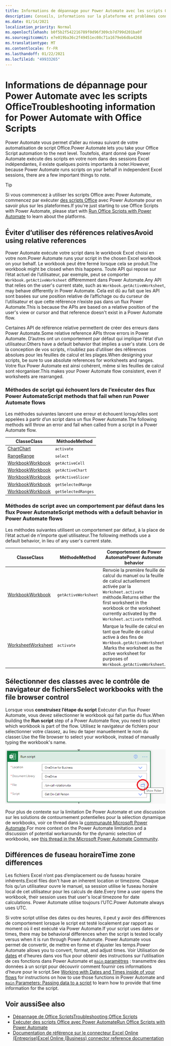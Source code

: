 ```yaml
---
title: Informations de dépannage pour Power Automate avec les scripts Office
description: Conseils, informations sur la plateforme et problèmes connus avec l’intégration entre Office Scripts et Power Automate.
ms.date: 01/14/2021
localization_priority: Normal
ms.openlocfilehash: b0f5b2f542216789f0d96f309cb7d799d201ba0f
ms.sourcegitcommit: e7e019ba36c2f49451ec08c71a1679eb6dba4268
ms.translationtype: MT
ms.contentlocale: fr-FR
ms.lasthandoff: 01/22/2021
ms.locfileid: "49933265"
---
```

# <a name="troubleshooting-information-for-power-automate-with-office-scripts"></a><span data-ttu-id="0eca8-103">Informations de dépannage pour Power Automate avec les scripts Office</span><span class="sxs-lookup"><span data-stu-id="0eca8-103">Troubleshooting information for Power Automate with Office Scripts</span></span>

<span data-ttu-id="0eca8-104">Power Automate vous permet d’aller au niveau suivant de votre automatisation de script Office.</span><span class="sxs-lookup"><span data-stu-id="0eca8-104">Power Automate lets you take your Office Script automation to the next level.</span></span> <span data-ttu-id="0eca8-105">Toutefois, étant donné que Power Automate exécute des scripts en votre nom dans des sessions Excel indépendantes, il existe quelques points importants à noter.</span><span class="sxs-lookup"><span data-stu-id="0eca8-105">However, because Power Automate runs scripts on your behalf in independent Excel sessions, there are a few important things to note.</span></span>

> [!TIP]
> <span data-ttu-id="0eca8-106">Si vous commencez à utiliser les scripts Office avec Power Automate, commencez par exécuter [des scripts Office](../develop/power-automate-integration.md) avec Power Automate pour en savoir plus sur les plateformes.</span><span class="sxs-lookup"><span data-stu-id="0eca8-106">If you're just starting to use Office Scripts with Power Automate, please start with [Run Office Scripts with Power Automate](../develop/power-automate-integration.md) to learn about the platforms.</span></span>

## <a name="avoid-using-relative-references"></a><span data-ttu-id="0eca8-107">Éviter d’utiliser des références relatives</span><span class="sxs-lookup"><span data-stu-id="0eca8-107">Avoid using relative references</span></span>

<span data-ttu-id="0eca8-108">Power Automate exécute votre script dans le workbook Excel choisi en votre nom.</span><span class="sxs-lookup"><span data-stu-id="0eca8-108">Power Automate runs your script in the chosen Excel workbook on your behalf.</span></span> <span data-ttu-id="0eca8-109">Le workbook peut être fermé lorsque cela se produit.</span><span class="sxs-lookup"><span data-stu-id="0eca8-109">The workbook might be closed when this happens.</span></span> <span data-ttu-id="0eca8-110">Toute API qui repose sur l’état actuel de l’utilisateur, par exemple, peut se comporter `Workbook.getActiveWorksheet` différemment dans Power Automate.</span><span class="sxs-lookup"><span data-stu-id="0eca8-110">Any API that relies on the user's current state, such as `Workbook.getActiveWorksheet`, may behave differently in Power Automate.</span></span> <span data-ttu-id="0eca8-111">Cela est dû au fait que les API sont basées sur une position relative de l’affichage ou du curseur de l’utilisateur et que cette référence n’existe pas dans un flux Power Automate.</span><span class="sxs-lookup"><span data-stu-id="0eca8-111">This is because the APIs are based on a relative position of the user's view or cursor and that reference doesn't exist in a Power Automate flow.</span></span>

<span data-ttu-id="0eca8-112">Certaines API de référence relative permettent de créer des erreurs dans Power Automate.</span><span class="sxs-lookup"><span data-stu-id="0eca8-112">Some relative reference APIs throw errors in Power Automate.</span></span> <span data-ttu-id="0eca8-113">D’autres ont un comportement par défaut qui implique l’état d’un utilisateur.</span><span class="sxs-lookup"><span data-stu-id="0eca8-113">Others have a default behavior that implies a user's state.</span></span> <span data-ttu-id="0eca8-114">Lors de la conception de vos scripts, n’oubliez pas d’utiliser des références absolues pour les feuilles de calcul et les plages.</span><span class="sxs-lookup"><span data-stu-id="0eca8-114">When designing your scripts, be sure to use absolute references for worksheets and ranges.</span></span> <span data-ttu-id="0eca8-115">Votre flux Power Automate est ainsi cohérent, même si les feuilles de calcul sont réorganiser.</span><span class="sxs-lookup"><span data-stu-id="0eca8-115">This makes your Power Automate flow consistent, even if worksheets are rearranged.</span></span>

### <a name="script-methods-that-fail-when-run-power-automate-flows"></a><span data-ttu-id="0eca8-116">Méthodes de script qui échouent lors de l’exécuter des flux Power Automate</span><span class="sxs-lookup"><span data-stu-id="0eca8-116">Script methods that fail when run Power Automate flows</span></span>

<span data-ttu-id="0eca8-117">Les méthodes suivantes lancent une erreur et échouent lorsqu’elles sont appelées à partir d’un script dans un flux Power Automate.</span><span class="sxs-lookup"><span data-stu-id="0eca8-117">The following methods will throw an error and fail when called from a script in a Power Automate flow.</span></span>

| <span data-ttu-id="0eca8-118">Classe</span><span class="sxs-lookup"><span data-stu-id="0eca8-118">Class</span></span> | <span data-ttu-id="0eca8-119">Méthode</span><span class="sxs-lookup"><span data-stu-id="0eca8-119">Method</span></span> |
|--|--|
| [<span data-ttu-id="0eca8-120">Chart</span><span class="sxs-lookup"><span data-stu-id="0eca8-120">Chart</span></span>](/javascript/api/office-scripts/excelscript/excelscript.chart) | `activate` |
| [<span data-ttu-id="0eca8-121">Range</span><span class="sxs-lookup"><span data-stu-id="0eca8-121">Range</span></span>](/javascript/api/office-scripts/excelscript/excelscript.range) | `select` |
| [<span data-ttu-id="0eca8-122">Workbook</span><span class="sxs-lookup"><span data-stu-id="0eca8-122">Workbook</span></span>](/javascript/api/office-scripts/excelscript/excelscript.workbook) | `getActiveCell` |
| [<span data-ttu-id="0eca8-123">Workbook</span><span class="sxs-lookup"><span data-stu-id="0eca8-123">Workbook</span></span>](/javascript/api/office-scripts/excelscript/excelscript.workbook) | `getActiveChart` |
| [<span data-ttu-id="0eca8-124">Workbook</span><span class="sxs-lookup"><span data-stu-id="0eca8-124">Workbook</span></span>](/javascript/api/office-scripts/excelscript/excelscript.workbook) | `getActiveSlicer` |
| [<span data-ttu-id="0eca8-125">Workbook</span><span class="sxs-lookup"><span data-stu-id="0eca8-125">Workbook</span></span>](/javascript/api/office-scripts/excelscript/excelscript.workbook) | `getSelectedRange` |
| [<span data-ttu-id="0eca8-126">Workbook</span><span class="sxs-lookup"><span data-stu-id="0eca8-126">Workbook</span></span>](/javascript/api/office-scripts/excelscript/excelscript.workbook) | `getSelectedRanges` |

### <a name="script-methods-with-a-default-behavior-in-power-automate-flows"></a><span data-ttu-id="0eca8-127">Méthodes de script avec un comportement par défaut dans les flux Power Automate</span><span class="sxs-lookup"><span data-stu-id="0eca8-127">Script methods with a default behavior in Power Automate flows</span></span>

<span data-ttu-id="0eca8-128">Les méthodes suivantes utilisent un comportement par défaut, à la place de l’état actuel de n’importe quel utilisateur.</span><span class="sxs-lookup"><span data-stu-id="0eca8-128">The following methods use a default behavior, in lieu of any user's current state.</span></span>

| <span data-ttu-id="0eca8-129">Classe</span><span class="sxs-lookup"><span data-stu-id="0eca8-129">Class</span></span> | <span data-ttu-id="0eca8-130">Méthode</span><span class="sxs-lookup"><span data-stu-id="0eca8-130">Method</span></span> | <span data-ttu-id="0eca8-131">Comportement de Power Automate</span><span class="sxs-lookup"><span data-stu-id="0eca8-131">Power Automate behavior</span></span> |
|--|--|--|
| [<span data-ttu-id="0eca8-132">Workbook</span><span class="sxs-lookup"><span data-stu-id="0eca8-132">Workbook</span></span>](/javascript/api/office-scripts/excelscript/excelscript.workbook) | `getActiveWorksheet` | <span data-ttu-id="0eca8-133">Renvoie la première feuille de calcul du manuel ou la feuille de calcul actuellement activée par la `Worksheet.activate` méthode.</span><span class="sxs-lookup"><span data-stu-id="0eca8-133">Returns either the first worksheet in the workbook or the worksheet currently activated by the `Worksheet.activate` method.</span></span> |
| [<span data-ttu-id="0eca8-134">Worksheet</span><span class="sxs-lookup"><span data-stu-id="0eca8-134">Worksheet</span></span>](/javascript/api/office-scripts/excelscript/excelscript.worksheet) | `activate` | <span data-ttu-id="0eca8-135">Marque la feuille de calcul en tant que feuille de calcul active à des fins de `Workbook.getActiveWorksheet` .</span><span class="sxs-lookup"><span data-stu-id="0eca8-135">Marks the worksheet as the active worksheet for purposes of `Workbook.getActiveWorksheet`.</span></span> |

## <a name="select-workbooks-with-the-file-browser-control"></a><span data-ttu-id="0eca8-136">Sélectionner des classes avec le contrôle de navigateur de fichiers</span><span class="sxs-lookup"><span data-stu-id="0eca8-136">Select workbooks with the file browser control</span></span>

<span data-ttu-id="0eca8-137">Lorsque vous **construisez l’étape du script** Exécuter d’un flux Power Automate, vous devez sélectionner le workbook qui fait partie du flux.</span><span class="sxs-lookup"><span data-stu-id="0eca8-137">When building the **Run script** step of a Power Automate flow, you need to select which workbook is part of the flow.</span></span> <span data-ttu-id="0eca8-138">Utilisez le navigateur de fichiers pour sélectionner votre classez, au lieu de taper manuellement le nom du classer.</span><span class="sxs-lookup"><span data-stu-id="0eca8-138">Use the file browser to select your workbook, instead of manually typing the workbook's name.</span></span>

![Option du navigateur de fichiers lors de la création d’une action « Exécuter un script » dans Power Automate](../images/power-automate-file-browser.png)

<span data-ttu-id="0eca8-140">Pour plus de contexte sur la limitation De Power Automate et une discussion sur les solutions de contournement potentielles pour la sélection dynamique de workbooks, voir ce thread dans la [communauté Microsoft Power Automate](https://powerusers.microsoft.com/t5/Power-Automate-Ideas/Allow-for-dynamic-quot-file-quot-value-for-excel-quot-get-a-row/idi-p/103091#).</span><span class="sxs-lookup"><span data-stu-id="0eca8-140">For more context on the Power Automate limitation and a discussion of potential workarounds for the dynamic selection of workbooks, see [this thread in the Microsoft Power Automate Community](https://powerusers.microsoft.com/t5/Power-Automate-Ideas/Allow-for-dynamic-quot-file-quot-value-for-excel-quot-get-a-row/idi-p/103091#).</span></span>

## <a name="time-zone-differences"></a><span data-ttu-id="0eca8-141">Différences de fuseau horaire</span><span class="sxs-lookup"><span data-stu-id="0eca8-141">Time zone differences</span></span>

<span data-ttu-id="0eca8-142">Les fichiers Excel n’ont pas d’emplacement ou de fuseau horaire inhérents.</span><span class="sxs-lookup"><span data-stu-id="0eca8-142">Excel files don't have an inherent location or timezone.</span></span> <span data-ttu-id="0eca8-143">Chaque fois qu’un utilisateur ouvre le manuel, sa session utilise le fuseau horaire local de cet utilisateur pour les calculs de date.</span><span class="sxs-lookup"><span data-stu-id="0eca8-143">Every time a user opens the workbook, their session uses that user's local timezone for date calculations.</span></span> <span data-ttu-id="0eca8-144">Power Automate utilise toujours l’UTC.</span><span class="sxs-lookup"><span data-stu-id="0eca8-144">Power Automate always uses UTC.</span></span>

<span data-ttu-id="0eca8-145">Si votre script utilise des dates ou des heures, il peut y avoir des différences de comportement lorsque le script est testé localement par rapport au moment où il est exécuté via Power Automate.</span><span class="sxs-lookup"><span data-stu-id="0eca8-145">If your script uses dates or times, there may be behavioral differences when the script is tested locally versus when it is run through Power Automate.</span></span> <span data-ttu-id="0eca8-146">Power Automate vous permet de convertir, de mettre en forme et d’ajuster les temps.</span><span class="sxs-lookup"><span data-stu-id="0eca8-146">Power Automate allows you to convert, format, and adjust times.</span></span> <span data-ttu-id="0eca8-147">Voir Utilisation de [dates](https://flow.microsoft.com/blog/working-with-dates-and-times/) et d’heures dans vos flux pour obtenir des instructions sur l’utilisation de ces fonctions dans Power Automate et [ `main` paramètres](../develop/power-automate-integration.md#main-parameters-passing-data-to-a-script) : transmettre des données à un script pour découvrir comment fournir ces informations d’heure pour le script.</span><span class="sxs-lookup"><span data-stu-id="0eca8-147">See [Working with Dates and Times inside of your flows](https://flow.microsoft.com/blog/working-with-dates-and-times/) for instructions on how to use those functions in Power Automate and [`main` Parameters: Passing data to a script](../develop/power-automate-integration.md#main-parameters-passing-data-to-a-script) to learn how to provide that time information for the script.</span></span>

## <a name="see-also"></a><span data-ttu-id="0eca8-148">Voir aussi</span><span class="sxs-lookup"><span data-stu-id="0eca8-148">See also</span></span>

- [<span data-ttu-id="0eca8-149">Dépannage de Office Scripts</span><span class="sxs-lookup"><span data-stu-id="0eca8-149">Troubleshooting Office Scripts</span></span>](troubleshooting.md)
- [<span data-ttu-id="0eca8-150">Exécuter des scripts Office avec Power Automate</span><span class="sxs-lookup"><span data-stu-id="0eca8-150">Run Office Scripts with Power Automate</span></span>](../develop/power-automate-integration.md)
- [<span data-ttu-id="0eca8-151">Documentation de référence sur le connecteur Excel Online (Entreprise)</span><span class="sxs-lookup"><span data-stu-id="0eca8-151">Excel Online (Business) connector reference documentation</span></span>](/connectors/excelonlinebusiness/)
